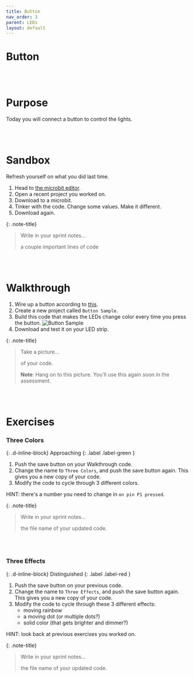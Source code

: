 ```yaml
---
title: Button
nav_order: 3
parent: LEDs
layout: default
---
```


# Button

<br><br>

# Purpose

Today you will connect a button to control the lights.

<br><br>

# Sandbox

Refresh yourself on what you did last time.
1. Head to [the microbit editor](https://makecode.microbit.org).
2. Open a recent project you worked on.
3. Download to a microbit.
4. Tinker with the code. Change some values. Make it different.
5. Download again.
   
{: .note-title}

> Write in your sprint notes...
>
> a couple important lines of code

<br><br>

# Walkthrough

1. Wire up a button according to [this]().
1. Create a new project called `Button Sample`.
2. Build this code that makes the LEDs change color every time you press the button.
![Button Sample](https://github.com/user-attachments/assets/ab531211-0490-4f7b-a369-feb456c56f14)
1.  Download and test it on your LED strip.

{: .note-title}

> Take a picture...
>
> of your code.
>
> **Note**: Hang on to this picture. You'll use this again soon in the assessment.

<br><br>

# Exercises

<!-- prettier-ignore-start -->

### Three Colors
{: .d-inline-block}
Approaching
{: .label .label-green }

1. Push the save button on your Walkthrough code.
2. Change the name to `Three Colors`, and push the save button again. This gives you a new copy of your code.
3. Modify the code to cycle through 3 different colors.

HINT: there's a number you need to change in `on pin P1 pressed`.

{: .note-title}
> Write in your sprint notes...
>
> the file name of your updated code.

<br><br>

### Three Effects
{: .d-inline-block}
Distinguished
{: .label .label-red }

1. Push the save button on your previous code.
2. Change the name to `Three Effects`, and push the save button again. This gives you a new copy of your code.
3. Modify the code to cycle through these 3 different effects:
   - moving rainbow
   - a moving dot (or multiple dots?)
   - solid color (that gets brighter and dimmer?)

HINT: look back at previous exercises you worked on.

{: .note-title}
> Write in your sprint notes...
>
> the file name of your updated code.

<br><br>

<!-- prettier-ignore-end -->
